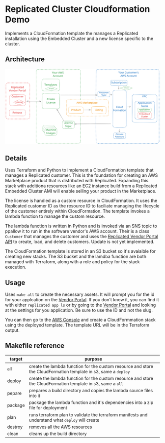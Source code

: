 # Replicated Cluster Cloudformation Demo
   
Implements a CloudFormation template the manages a Replicated installation
using the Embedded Cluster and a new license specific to the cluster.

Architecture
------------

![Architecture diagram showing components in the vendor account, customer account, and provided by Amazon](./img/architecture.svg)

Details
-------

Uses Terraform and Python to implement a CloudFormation template that
manages a Replicated customer. This is the foundation for creating an
AWS Marketplace product that is distributed with Replicated. Expanding
this stack with additiona resources like an EC2 instance build from a
Replicated Embedded Cluster AMI will enable selling your product in
the Marketplace.

The license is handled as a custom resource in CloudFormation. It uses
the Replicated customer ID as the resource ID to faciliate managing the
lifecycle of the customer entirely within CloudFormation. The template
invokes a lambda function to manage the custom resource.

The lambda function is written in Python and is invoked via an SNS topic to
ppallow it to run in the software vendor's AWS account. Their is a class
`Customer` that manages the customer and uses the [Replicated Vendor Portal
API](https://replicated-vendor-api.readme.io/reference) to create, load, and
delete customers. Update is not yet implemented.

The CloudFormation template is stored in an S3 bucket so it's avaialble
for creating new stacks. The S3 bucket and the lamdba function are both
managed with Terraform, along with a role and policy for the stack
execution.

Usage
-----

Uses `make all` to create the necessary assets. It will prompt you for the id
for your applcation on the [Vendor Portal](https://vendor.replicated.com). If you don't know it, you can find it
  with either `replicated app ls` or by going to the [Vendor Portal](https://vendor.replicated.com) and looking
  at the settings for you application. Be sure to use the ID and not the slug.

You can then go to the [AWS Console](https://console.aws.amazon.com) and create
a CloudFormmation stack using the deployed template. The template URL will be
in the Terraform output.

## Makefile reference
| target | purpose |
|--------|----------|
| all     | create the lambda function for the custom resource and store the CloudFormation template in s3, same a `deploy` |
| deploy  | create the lambda function for the custom resource and store the CloudFormation template in s3, same a `all` |
| pepare  | prepares a build directory and copies the lambda source files into it |
| package | package the lambda function and it's dependencies into a zip file for deployment |
| plan    | runs terraform plan to validate the terraform manifests and understand what `deploy` will create |
| destroy | removes all the AWS resources |
| clean   | cleans up the build directory |

